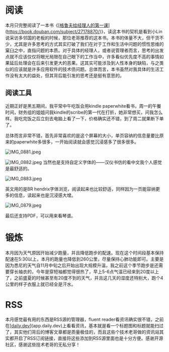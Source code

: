 # 阅读

本月只完整阅读了一本书《[[格鲁夫给经理人的第一课](https://book.douban.com/subject/27178870/)](https://book.douban.com/subject/27178870/)》，读这本书的契机是看到小Lin说采访多邻国的老板的时候，那位老哥推荐的这本书。本书的体量不大，但干货不少，尤其是许多思考的方式其实打破了我们在对于工作和生活中问题的惯性思维的窠臼之中，直指问题的本质。对于具体的经理人，或者说管理者而言，思考的出发点就不应该仅仅将眼光局限在自己眼下的工作当中，许多看似优先度不高的事情如果延后处理会在后来引发更大的恶果。这其实可能涉及到人性本身的缺陷，与之类似的应该就是许多应用软件的技术债问题。总体而言，本书虽然对我具体的生活工作没有太大的益处，但其背后能引发的思考还是挺有意思的。

## 阅读工具

近期正好是黑五期间，我平常中午吃饭会用kindle paperwhite看书，周一的午餐时间，财务组的姐姐问我kindle的scribe的第一代在打折，她非常想买，问我怎么样。我吃完饭之后立刻去电脑上看了一下，价格确实还不错，到了周二就果断下单了。


总体而言非常不错，首先非常喜欢的是这个屏幕的大小，单页容纳的信息量要比原来的paperwhite多很多，一开始阅读就会感觉沉浸感多了很多很多。

![IMG_0881.jpeg](https://cloudflare-imgbed-p1r.pages.dev/file/1732948831966_IMG_0881.jpeg)

![IMG_0882.jpeg](https://cloudflare-imgbed-p1r.pages.dev/file/1732948828744_IMG_0882.jpeg)
当然也是支持自定义字体的——汉仪书仿的看中文我个人感觉是最舒适的。

![IMG_0883.jpeg](https://cloudflare-imgbed-p1r.pages.dev/file/1732948826421_IMG_0883.jpeg)

英文用的是BR hendrix字体浏览，阅读起来也比较舒适，同样因为一页能容纳更多的信息，读起来也是沉浸感大增。

![IMG_0879.jpeg](https://cloudflare-imgbed-p1r.pages.dev/file/1732948831063_IMG_0879.jpeg)

最后还支持PDF，可以用来看琴谱。

# 锻炼

本月因为天气原因开始减少跑量，并且降低跑步的配速。现在这个时间段基本保持配速在5:30以上，本月的跑量也降低到260公里，尽量保持心肺功能即可。主要是因为悉尼的天气自11月中旬之后开始出现大规模升温，我之前这个季节跑步是还需要穿长袖衣的，今年是穿短袖都觉得很热了，早上5-6点气温已经来到20度以上了，之前盛夏的时候甚至有20度不到的天气，并且这几天的湿度还特别大，跑个4公里的样子衣服上就已经全是汗水。

# RSS

本月感觉最有用的东西是RSS源的管理器，fluent reader看资讯确实很不错，之前在[[daily.dev](https://github.com/vannear/gblog/issues/app.daily.dev)](app.daily.dev)上看看资讯，基本就是看一个标题图和标题就能扫过了，其实他们背后的博客文章都是质量极佳的，而且这些个技术老哥做的资讯站其实都开启了RSS订阅链接，直接将这些添加到RSS源里面也是十分方便。感谢开源社区，感谢这些技术老哥的无私分享！